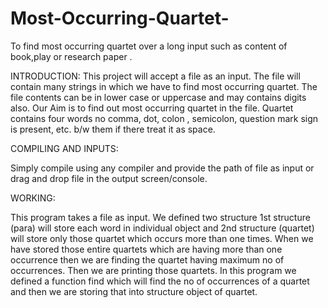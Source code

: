 # Most-Occurring-Quartet-
To find most occurring  quartet over a long input such as content of book,play or research paper .

INTRODUCTION:
This project will accept a file as an input. The file will contain many strings in which we have to find most occurring quartet.  The file contents can be in lower case or uppercase and may contains digits also.  Our Aim is to find out  most occurring quartet in the file. Quartet contains four words no comma, dot, colon , semicolon, question mark sign is present, etc. b/w them if there treat it as space.

COMPILING AND INPUTS:

Simply compile using any compiler and provide the path of file as input or drag and drop file in the output screen/console.

WORKING:

This program takes a file as input. We defined two structure 1st structure (para) will store each word in individual object and 2nd structure (quartet) will store only those quartet which occurs more than one times.  When we have stored those entire quartets which are having more than one occurrence then we are finding the quartet having maximum no of occurrences. Then we are printing those quartets. In this program we defined a function find which will find the no of occurrences of a quartet and then we are storing that into structure object of quartet.
